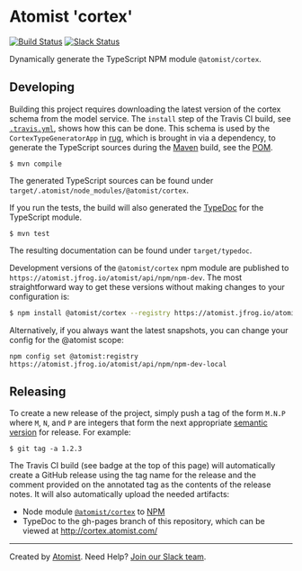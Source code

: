 # Atomist 'cortex'

[![Build Status](https://travis-ci.org/atomist/cortex.svg?branch=master)](https://travis-ci.org/atomist/cortex)
[![Slack Status](https://join.atomist.com/badge.svg)](https://join.atomist.com)

Dynamically generate the TypeScript NPM module `@atomist/cortex`.

## Developing

Building this project requires downloading the latest version of the
cortex schema from the model service.  The `install` step of the
Travis CI build, see [`.travis.yml`][travis-yml], shows how this can
be done.  This schema is used by the `CortexTypeGeneratorApp`
in [rug][], which is brought in via a dependency, to generate the
TypeScript sources during the [Maven][maven] build, see
the [POM][pom].

```
$ mvn compile
```

The generated TypeScript sources can be found under
`target/.atomist/node_modules/@atomist/cortex`.

[travis-yml]: .travis.yml
[rug]: https://github.com/atomist/rug
[maven]: https://maven.apache.org/
[pom]: pom.xml

If you run the tests, the build will also generated
the [TypeDoc][typedoc] for the TypeScript module.

```
$ mvn test
```

The resulting documentation can be found under `target/typedoc`.

[typedoc]: http://typedoc.org/

Development versions of the `@atomist/cortex` npm module are published to
`https://atomist.jfrog.io/atomist/api/npm/npm-dev`. The most
straightforward way to get these versions without making changes to
your configuration is:

```bash
$ npm install @atomist/cortex --registry https://atomist.jfrog.io/atomist/api/npm/npm-dev-local
```

Alternatively, if you always want the latest snapshots, you can change
your config for the @atomist scope:

```
npm config set @atomist:registry https://atomist.jfrog.io/atomist/api/npm/npm-dev-local
```

## Releasing

To create a new release of the project, simply push a tag of the form
`M.N.P` where `M`, `N`, and `P` are integers that form the next
appropriate [semantic version][semver] for release.  For example:

```
$ git tag -a 1.2.3
```

The Travis CI build (see badge at the top of this page) will
automatically create a GitHub release using the tag name for the
release and the comment provided on the annotated tag as the contents
of the release notes.  It will also automatically upload the needed
artifacts:

-   Node module [`@atomist/cortex`][cortex-npm] to [NPM][npm]
-   TypeDoc to the gh-pages branch of this repository, which can be
    viewed at http://cortex.atomist.com/

[semver]: http://semver.org
[cortex-npm]: https://www.npmjs.com/package/@atomist/cortex
[npm]: https://www.npmjs.com/

---
Created by [Atomist][atomist].
Need Help?  [Join our Slack team][slack].

[atomist]: https://www.atomist.com/
[slack]: https://join.atomist.com/
